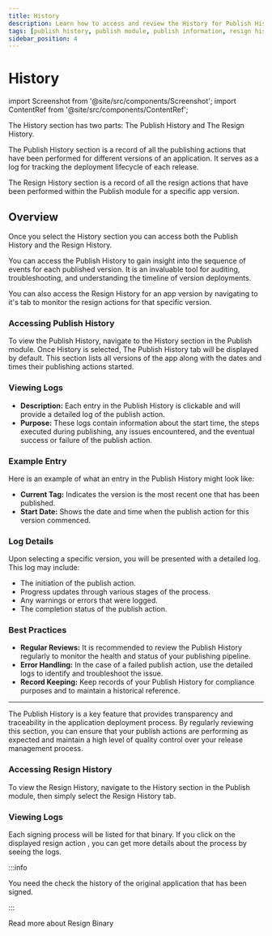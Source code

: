 ```yaml
---
title: History
description: Learn how to access and review the History for Publish History and Resign History in Appcircle
tags: [publish history, publish module, publish information, resign history, history]
sidebar_position: 4
---
```


# History

import Screenshot from '@site/src/components/Screenshot';
import ContentRef from '@site/src/components/ContentRef';

The History section has two parts: The Publish History and The Resign History.

The Publish History section is a record of all the publishing actions that have been performed for different versions of an application. It serves as a log for tracking the deployment lifecycle of each release.

The Resign History section is a record of all the resign actions that have been performed within the Publish module for a specific app version.

<Screenshot url='https://cdn.appcircle.io/docs/assets/be-3857-pub4.png' />

## Overview

Once you select the History section you can access both the Publish History and the Resign History.

You can access the Publish History to gain insight into the sequence of events for each published version. It is an invaluable tool for auditing, troubleshooting, and understanding the timeline of version deployments.

<Screenshot url='https://cdn.appcircle.io/docs/assets/be-3857-pub5.png' />

You can also access the Resign History for an app version by navigating to it's tab to monitor the resign actions for that specific version.

<Screenshot url='https://cdn.appcircle.io/docs/assets/be-3857-pub9.png' />

### Accessing Publish History

To view the Publish History, navigate to the History section in the Publish module. Once History is selected, The Publish History tab will be displayed by default. This section lists all versions of the app along with the dates and times their publishing actions started.

### Viewing Logs

- **Description:** Each entry in the Publish History is clickable and will provide a detailed log of the publish action.
- **Purpose:** These logs contain information about the start time, the steps executed during publishing, any issues encountered, and the eventual success or failure of the publish action.

### Example Entry

Here is an example of what an entry in the Publish History might look like:

- **Current Tag:** Indicates the version is the most recent one that has been published.
- **Start Date:** Shows the date and time when the publish action for this version commenced.

### Log Details

Upon selecting a specific version, you will be presented with a detailed log. This log may include:

- The initiation of the publish action.
- Progress updates through various stages of the process.
- Any warnings or errors that were logged.
- The completion status of the publish action.

<Screenshot url='https://cdn.appcircle.io/docs/assets/publish-history-log.png' />

### Best Practices

- **Regular Reviews:** It is recommended to review the Publish History regularly to monitor the health and status of your publishing pipeline.
- **Error Handling:** In the case of a failed publish action, use the detailed logs to identify and troubleshoot the issue.
- **Record Keeping:** Keep records of your Publish History for compliance purposes and to maintain a historical reference.

---

The Publish History is a key feature that provides transparency and traceability in the application deployment process. By regularly reviewing this section, you can ensure that your publish actions are performing as expected and maintain a high level of quality control over your release management process.

### Accessing Resign History

To view the Resign History, navigate to the History section in the Publish module, then simply select the Resign History tab.

### Viewing Logs

Each signing process will be listed for that binary. If you click on the displayed resign action , you can get more details about the process by seeing the logs.

<Screenshot url='https://cdn.appcircle.io/docs/assets/be-3857-pub9.png' />

<Screenshot url='https://cdn.appcircle.io/docs/assets/be-3857-pub10.png' />

:::info

You need the check the history of the original application that has been signed.

:::

<ContentRef
url="/publish-module/publish-information/resign-binary">
Read more about Resign Binary
</ContentRef>